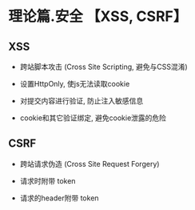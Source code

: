 # 理论篇.安全 【XSS, CSRF】

## XSS
* 跨站脚本攻击 (Cross Site Scripting, 避免与CSS混淆)

* 设置HttpOnly, 使js无法读取cookie

* 对提交内容进行验证, 防止注入敏感信息

* cookie和其它验证绑定, 避免cookie泄露的危险

## CSRF
* 跨站请求伪造 (Cross Site Request Forgery)

* 请求时附带 token

* 请求的header附带 token
